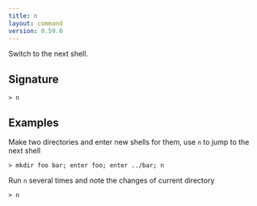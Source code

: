 ```yaml
---
title: n
layout: command
version: 0.59.0
---
```


Switch to the next shell.

## Signature

```> n ```

## Examples

Make two directories and enter new shells for them, use `n` to jump to the next shell
```shell
> mkdir foo bar; enter foo; enter ../bar; n
```

Run `n` several times and note the changes of current directory
```shell
> n
```
